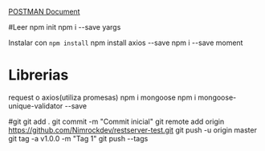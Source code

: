 [POSTMAN Document](https://documenter.getpostman.com/view/4424097/SztBb7u9?version=latest)

#Leer
npm init
npm i --save yargs

Instalar con `npm install`
npm install axios --save
npm i --save moment


# Librerias
request o axios(utiliza promesas)
npm i mongoose
npm i mongoose-unique-validator --save  



#git 
git add .
git commit -m "Commit inicial"
git remote add origin https://github.com/Nimrockdev/restserver-test.git
git  push -u origin master
git tag -a v1.0.0 -m "Tag 1"
git push --tags
